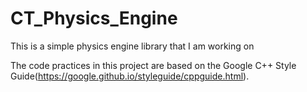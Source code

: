 # CT_Physics_Engine
This is a simple physics engine library that I am working on

The code practices in this project are based on the Google C++ Style Guide(https://google.github.io/styleguide/cppguide.html).


